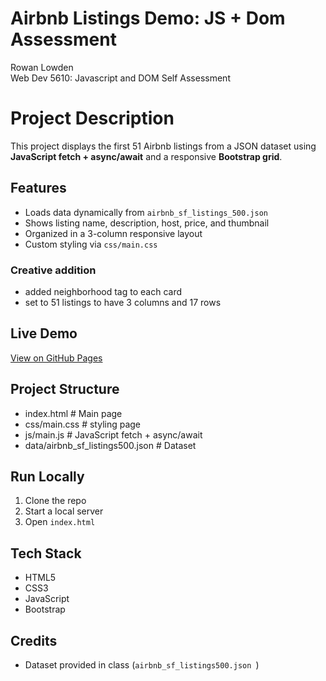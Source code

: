 # Airbnb Listings Demo: JS + Dom Assessment 

Rowan Lowden  
Web Dev 5610: Javascript and DOM Self Assessment 

# Project Description

This project displays the first 51 Airbnb listings from a JSON dataset using **JavaScript fetch + async/await** and a responsive **Bootstrap grid**.

## Features
- Loads data dynamically from `airbnb_sf_listings_500.json `
- Shows listing name, description, host, price, and thumbnail
- Organized in a 3-column responsive layout
- Custom styling via `css/main.css`

### Creative addition
- added neighborhood tag to each card
- set to 51 listings to have 3 columns and 17 rows

## Live Demo
[View on GitHub Pages](https://rlowden22.github.io/airbnb_JS_DOM/)

## Project Structure

- index.html # Main page
- css/main.css # styling page
- js/main.js # JavaScript fetch + async/await
- data/airbnb_sf_listings500.json # Dataset

## Run Locally
1. Clone the repo
2. Start a local server
3. Open `index.html`

## Tech Stack
- HTML5
- CSS3
- JavaScript
- Bootstrap

## Credits
- Dataset provided in class (`airbnb_sf_listings500.json `)

